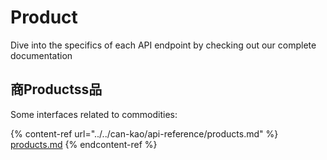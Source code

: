 # Product

Dive into the specifics of each API endpoint by checking out our complete documentation

## 商Productss品

Some interfaces related to commodities:

{% content-ref url="../../can-kao/api-reference/products.md" %}
[products.md](../../can-kao/api-reference/products.md)
{% endcontent-ref %}
